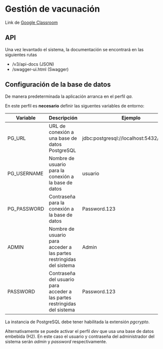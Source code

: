 # Gestión de vacunación

Link de [Google Classroom](https://classroom.google.com/c/MzE5MDA3NTU3NjQ4)

## API
Una vez levantado el sistema, la documentación se encontrará en las siguientes rutas

* /v3/api-docs (JSON)
* /swagger-ui.html (Swagger)

## Configuración de la base de datos

De manera predeterminada la aplicación arranca en el perfil _qa_.

En este perfil es **necesario** definir las siguentes variables de entorno:

|Variable|Descripción|Ejemplo|
|--------|-----------|-------|
|PG_URL  | URL de conexión a una base de datos PostgreSQL | jdbc:postgresql://localhost:5432/esquema |
|PG_USERNAME | Nombre de usuario para la conexión a la base de datos  | usuario |
|PG_PASSWORD | Contraseña para la conexión a la base de datos  | Password.123 |
|ADMIN | Nombre de usuario para acceder a las partes restringidas del sistema  | Admin |
|PASSWORD | Contraseña del usuario para acceder a las partes restringidas del sistema  | Password.123 |

La instancia de PostgreSQL debe tener habilitada la extensión _pgcrypto_.

Alternativamente se puede activar el perfil _dev_ que usa una base de datos embebida (H2). 
En este caso el usuario y contraseña del administrador del sistema serán _admin_ y _password_ respectivamente.
